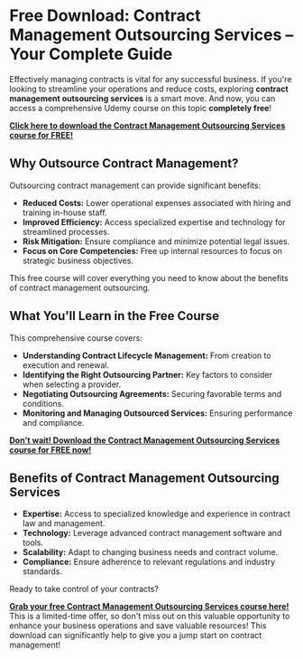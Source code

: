 # Free Download: Contract Management Outsourcing Services – Your Complete Guide

Effectively managing contracts is vital for any successful business. If you're looking to streamline your operations and reduce costs, exploring **contract management outsourcing services** is a smart move. And now, you can access a comprehensive Udemy course on this topic **completely free**!

[**Click here to download the Contract Management Outsourcing Services course for FREE!**](https://udemywork.com/contract-management-outsourcing-services)

## Why Outsource Contract Management?

Outsourcing contract management can provide significant benefits:

*   **Reduced Costs:** Lower operational expenses associated with hiring and training in-house staff.
*   **Improved Efficiency:** Access specialized expertise and technology for streamlined processes.
*   **Risk Mitigation:** Ensure compliance and minimize potential legal issues.
*   **Focus on Core Competencies:** Free up internal resources to focus on strategic business objectives.

This free course will cover everything you need to know about the benefits of contract management outsourcing.

## What You'll Learn in the Free Course

This comprehensive course covers:

*   **Understanding Contract Lifecycle Management:** From creation to execution and renewal.
*   **Identifying the Right Outsourcing Partner:** Key factors to consider when selecting a provider.
*   **Negotiating Outsourcing Agreements:** Securing favorable terms and conditions.
*   **Monitoring and Managing Outsourced Services:** Ensuring performance and compliance.

[**Don't wait! Download the Contract Management Outsourcing Services course for FREE now!**](https://udemywork.com/contract-management-outsourcing-services)

## Benefits of Contract Management Outsourcing Services

*   **Expertise:** Access to specialized knowledge and experience in contract law and management.
*   **Technology:** Leverage advanced contract management software and tools.
*   **Scalability:** Adapt to changing business needs and contract volume.
*   **Compliance:** Ensure adherence to relevant regulations and industry standards.

Ready to take control of your contracts?

[**Grab your free Contract Management Outsourcing Services course here!**](https://udemywork.com/contract-management-outsourcing-services) This is a limited-time offer, so don't miss out on this valuable opportunity to enhance your business operations and save valuable resources! This download can significantly help to give you a jump start on contract management!
